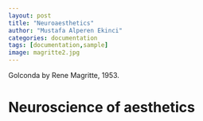 ```yaml
---
layout: post
title: "Neuroaesthetics"
author: "Mustafa Alperen Ekinci"
categories: documentation
tags: [documentation,sample]
image: magritte2.jpg
---
```

Golconda by Rene Magritte, 1953.

# Neuroscience of aesthetics
